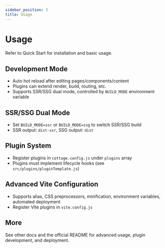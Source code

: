 ```yaml
---
sidebar_position: 3
title: Usage
---
```


# Usage

Refer to Quick Start for installation and basic usage.

## Development Mode
- Auto hot reload after editing pages/components/content
- Plugins can extend render, build, routing, etc.
- Supports SSR/SSG dual mode, controlled by `BUILD_MODE` environment variable

## SSR/SSG Dual Mode
- Set `BUILD_MODE=ssr` or `BUILD_MODE=ssg` to switch SSR/SSG build
- SSR output: `dist-ssr`, SSG output: `dist`

## Plugin System
- Register plugins in `cottage.config.js` under `plugins` array
- Plugins must implement lifecycle hooks (see `src/plugins/pluginTemplate.js`)

## Advanced Vite Configuration
- Supports alias, CSS preprocessors, minification, environment variables, automated deployment
- Register Vite plugins in `vite.config.js`

## More
See other docs and the official README for advanced usage, plugin development, and deployment.
